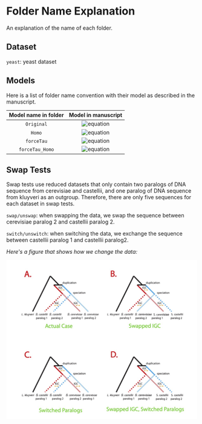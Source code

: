# Folder Name Explanation

An explanation of the name of each folder.

## Dataset

`yeast`: yeast dataset

## Models

Here is a list of folder name convention with their model as described in the manuscript.

|Model name in folder | Model in manuscript|
|:---------:|:----------:|
| `Original` | ![equation](https://latex.codecogs.com/svg.image?%5Comega&plus;IGC)|
| `Homo` | ![equation](https://latex.codecogs.com/svg.image?%5Comega_H/%5Comega_N&plus;IGC)|
| `forceTau` |![equation](https://latex.codecogs.com/svg.image?%5Comega-IGC)|
| `forceTau_Homo` | ![equation](https://latex.codecogs.com/svg.image?%5Comega_H/%5Comega_N-IGC)|

## Swap Tests

Swap tests use reduced datasets that only contain two paralogs of DNA sequence from cerevisiae and castellii, and one paralog of DNA sequence from kluyveri as an outgroup. Therefore, there are only five sequences for each dataset in swap tests.

`swap/unswap`: when swapping the data, we swap the sequence between cerevisiae paralog 2 and castellii paralog 2.

`switch/unswitch`: when switching the data, we exchange the sequence between castellii paralog 1 and castellii paralog2.

*Here's a figure that shows how we change the data:*

![4SwapSwitchCases](../../../plots/4SwapSwitchCases_Yeast.jpg)



